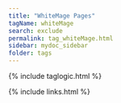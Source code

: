 ```yaml
---
title: "WhiteMage Pages"
tagName: whiteMage
search: exclude
permalink: tag_whiteMage.html
sidebar: mydoc_sidebar
folder: tags
---
```

{% include taglogic.html %}

{% include links.html %}
